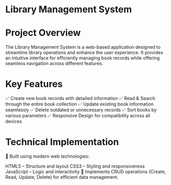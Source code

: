 # Library Management System

# Project Overview
The Library Management System is a web-based application designed to streamline library operations and enhance the user experience. It provides an intuitive interface for efficiently managing book records while offering seamless navigation across different features.

# Key Features
✅ Create new book records with detailed information
✅ Read & Search through the entire book collection
✅ Update existing book information seamlessly
✅ Delete outdated or unnecessary records
✅ Sort books by various parameters
✅ Responsive Design for compatibility across all devices

# Technical Implementation
🔹 Built using modern web technologies:

HTML5 – Structure and layout
CSS3 – Styling and responsiveness
JavaScript – Logic and interactivity
🔹 Implements CRUD operations (Create, Read, Update, Delete) for efficient data management.
